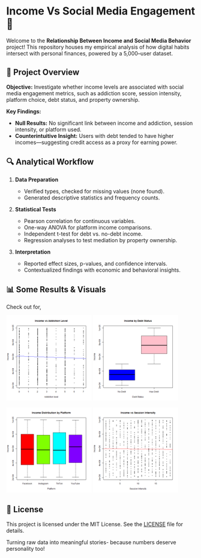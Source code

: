 # Income Vs Social Media Engagement 💸

Welcome to the **Relationship Between Income and Social Media Behavior** project! This repository houses my empirical analysis of how digital habits intersect with personal finances, powered by a 5,000–user dataset.


## 🚀 Project Overview

**Objective:** Investigate whether income levels are associated with social media engagement metrics, such as addiction score, session intensity, platform choice, debt status, and property ownership.

**Key Findings:**
- **Null Results:** No significant link between income and addiction, session intensity, or platform used.
- **Counterintuitive Insight:** Users with debt tended to have higher incomes—suggesting credit access as a proxy for earning power.


## 🔍 Analytical Workflow

1. **Data Preparation**

   * Verified types, checked for missing values (none found).
   * Generated descriptive statistics and frequency counts.

2. **Statistical Tests**

   * Pearson correlation for continuous variables.
   * One-way ANOVA for platform income comparisons.
   * Independent t-test for debt vs. no-debt income.
   * Regression analyses to test mediation by property ownership.

3. **Interpretation**

   * Reported effect sizes, p-values, and confidence intervals.
   * Contextualized findings with economic and behavioral insights.


## 📊 Some Results & Visuals

Check out for,

<p float="left">
  <img src="Addiction Level vs Income.png" alt="Addiction Level vs Income screenshot" width="45%" />
  <img src="Income vs Debt Status.png" alt="Income vs Debt Status screenshot" width="45%" />
</p>

<p float="left">
  <img src="Income by Platform.png" alt="Income by Platform screenshot" width="45%" />
  <img src="Session Intensity vs Income.png" alt="Session Intensity vs Income screenshot" width="45%" />
</p>


## 📜 License

This project is licensed under the MIT License. See the [LICENSE](LICENSE) file for details.

Turning raw data into meaningful stories- because numbers deserve personality too!
